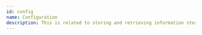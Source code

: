 ```yaml
---
id: config
name: Configuration
description: This is related to storing and retrieving information stored in Drupal configuration.
---
```

